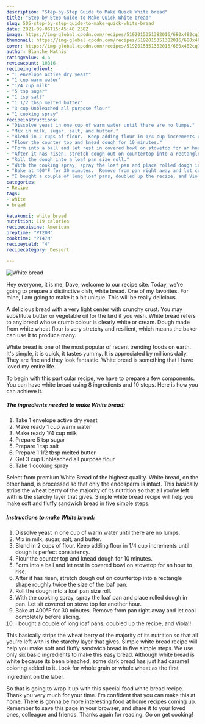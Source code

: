 ```yaml
---
description: "Step-by-Step Guide to Make Quick White bread"
title: "Step-by-Step Guide to Make Quick White bread"
slug: 505-step-by-step-guide-to-make-quick-white-bread
date: 2021-09-06T15:45:48.238Z
image: https://img-global.cpcdn.com/recipes/5192015351382016/680x482cq70/white-bread-recipe-main-photo.jpg
thumbnail: https://img-global.cpcdn.com/recipes/5192015351382016/680x482cq70/white-bread-recipe-main-photo.jpg
cover: https://img-global.cpcdn.com/recipes/5192015351382016/680x482cq70/white-bread-recipe-main-photo.jpg
author: Blanche Mathis
ratingvalue: 4.6
reviewcount: 10816
recipeingredient:
- "1 envelope active dry yeast"
- "1 cup warm water"
- "1/4 cup milk"
- "5 tsp sugar"
- "1 tsp salt"
- "1 1/2 tbsp melted butter"
- "3 cup Unbleached all purpose flour"
- "1 cooking spray"
recipeinstructions:
- "Dissolve yeast in one cup of warm water until there are no lumps."
- "Mix in milk, sugar, salt, and butter."
- "Blend in 2 cups of flour.  Keep adding flour in 1/4 cup increments until dough is perfect consistency."
- "Flour the counter top and knead dough for 10 minutes."
- "Form into a ball and let rest in covered bowl on stovetop for an hour to rise."
- "After it has risen, stretch dough out on countertop into a rectangle shape roughly twice the size of the loaf pan."
- "Roll the dough into a loaf pan size roll."
- "With the cooking spray, spray the loaf pan and place rolled dough in pan.  Let sit covered on stove top for another hour."
- "Bake at 400°F for 30 minutes.  Remove from pan right away and let cool completely before slicing."
- "I bought a couple of long loaf pans, doubled up the recipe, and Viola!!"
categories:
- Recipe
tags:
- white
- bread

katakunci: white bread 
nutrition: 119 calories
recipecuisine: American
preptime: "PT20M"
cooktime: "PT47M"
recipeyield: "4"
recipecategory: Dessert

---
```



![White bread](https://img-global.cpcdn.com/recipes/5192015351382016/680x482cq70/white-bread-recipe-main-photo.jpg)

Hey everyone, it is me, Dave, welcome to our recipe site. Today, we're going to prepare a distinctive dish, white bread. One of my favorites. For mine, I am going to make it a bit unique. This will be really delicious.

A delicious bread with a very light center with crunchy crust. You may substitute butter or vegetable oil for the lard if you wish. White bread refers to any bread whose crumb colour is clearly white or cream. Dough made from white wheat flour is very stretchy and resilient, which means the baker can use it to produce many.

White bread is one of the most popular of recent trending foods on earth. It's simple, it is quick, it tastes yummy. It is appreciated by millions daily. They are fine and they look fantastic. White bread is something that I have loved my entire life.


To begin with this particular recipe, we have to prepare a few components. You can have white bread using 8 ingredients and 10 steps. Here is how you can achieve it.

<!--inarticleads1-->

##### The ingredients needed to make White bread:

1. Take 1 envelope active dry yeast
1. Make ready 1 cup warm water
1. Make ready 1/4 cup milk
1. Prepare 5 tsp sugar
1. Prepare 1 tsp salt
1. Prepare 1 1/2 tbsp melted butter
1. Get 3 cup Unbleached all purpose flour
1. Take 1 cooking spray


Select from premium White Bread of the highest quality. White bread, on the other hand, is processed so that only the endosperm is intact. This basically strips the wheat berry of the majority of its nutrition so that all you&#39;re left with is the starchy layer that gives. Simple white bread recipe will help you make soft and fluffy sandwich bread in five simple steps. 

<!--inarticleads2-->

##### Instructions to make White bread:

1. Dissolve yeast in one cup of warm water until there are no lumps.
1. Mix in milk, sugar, salt, and butter.
1. Blend in 2 cups of flour.  Keep adding flour in 1/4 cup increments until dough is perfect consistency.
1. Flour the counter top and knead dough for 10 minutes.
1. Form into a ball and let rest in covered bowl on stovetop for an hour to rise.
1. After it has risen, stretch dough out on countertop into a rectangle shape roughly twice the size of the loaf pan.
1. Roll the dough into a loaf pan size roll.
1. With the cooking spray, spray the loaf pan and place rolled dough in pan.  Let sit covered on stove top for another hour.
1. Bake at 400°F for 30 minutes.  Remove from pan right away and let cool completely before slicing.
1. I bought a couple of long loaf pans, doubled up the recipe, and Viola!!


This basically strips the wheat berry of the majority of its nutrition so that all you&#39;re left with is the starchy layer that gives. Simple white bread recipe will help you make soft and fluffy sandwich bread in five simple steps. We use only six basic ingredients to make this easy bread. Although white bread is white because its been bleached, some dark bread has just had caramel coloring added to it. Look for whole grain or whole wheat as the first ingredient on the label. 

So that is going to wrap it up with this special food white bread recipe. Thank you very much for your time. I'm confident that you can make this at home. There is gonna be more interesting food at home recipes coming up. Remember to save this page in your browser, and share it to your loved ones, colleague and friends. Thanks again for reading. Go on get cooking!

